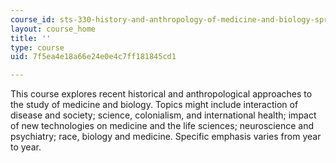 ```yaml
---
course_id: sts-330-history-and-anthropology-of-medicine-and-biology-spring-2013
layout: course_home
title: ''
type: course
uid: 7f5ea4e18a66e24e0e4c7ff181845cd1

---
```

This course explores recent historical and anthropological approaches to the study of medicine and biology. Topics might include interaction of disease and society; science, colonialism, and international health; impact of new technologies on medicine and the life sciences; neuroscience and psychiatry; race, biology and medicine. Specific emphasis varies from year to year.
